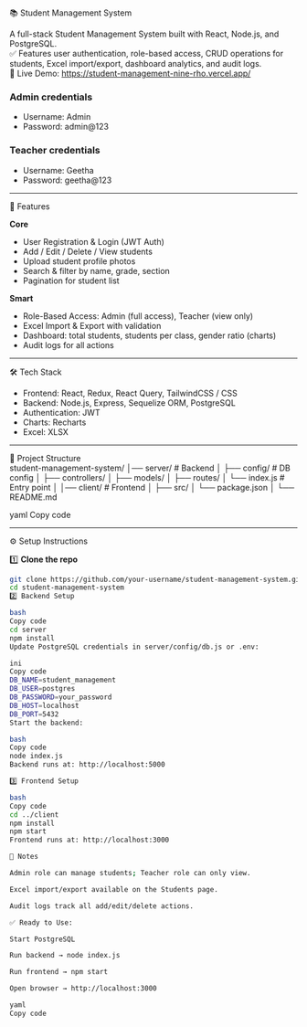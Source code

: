 📚 Student Management System

A full-stack Student Management System built with React, Node.js, and PostgreSQL.  
✅ Features user authentication, role-based access, CRUD operations for students, Excel import/export, dashboard analytics, and audit logs.  
🔗 Live Demo: https://student-management-nine-rho.vercel.app/

### Admin credentials
- Username: Admin  
- Password: admin@123  

### Teacher credentials
- Username: Geetha  
- Password: geetha@123  

---

🚀 Features  

**Core**  
- User Registration & Login (JWT Auth)  
- Add / Edit / Delete / View students  
- Upload student profile photos  
- Search & filter by name, grade, section  
- Pagination for student list  

**Smart**  
- Role-Based Access: Admin (full access), Teacher (view only)  
- Excel Import & Export with validation  
- Dashboard: total students, students per class, gender ratio (charts)  
- Audit logs for all actions  

---

🛠️ Tech Stack  
- Frontend: React, Redux, React Query, TailwindCSS / CSS  
- Backend: Node.js, Express, Sequelize ORM, PostgreSQL  
- Authentication: JWT  
- Charts: Recharts  
- Excel: XLSX  

---

📂 Project Structure  
student-management-system/
│── server/ # Backend
│ ├── config/ # DB config
│ ├── controllers/
│ ├── models/
│ ├── routes/
│ └── index.js # Entry point
│
│── client/ # Frontend
│ ├── src/
│ └── package.json
│
└── README.md

yaml
Copy code

---

⚙️ Setup Instructions  

1️⃣ **Clone the repo**  
```bash
git clone https://github.com/your-username/student-management-system.git
cd student-management-system
2️⃣ Backend Setup

bash
Copy code
cd server
npm install
Update PostgreSQL credentials in server/config/db.js or .env:

ini
Copy code
DB_NAME=student_management
DB_USER=postgres
DB_PASSWORD=your_password
DB_HOST=localhost
DB_PORT=5432
Start the backend:

bash
Copy code
node index.js
Backend runs at: http://localhost:5000

3️⃣ Frontend Setup

bash
Copy code
cd ../client
npm install
npm start
Frontend runs at: http://localhost:3000

📝 Notes

Admin role can manage students; Teacher role can only view.

Excel import/export available on the Students page.

Audit logs track all add/edit/delete actions.

✅ Ready to Use:

Start PostgreSQL

Run backend → node index.js

Run frontend → npm start

Open browser → http://localhost:3000

yaml
Copy code
